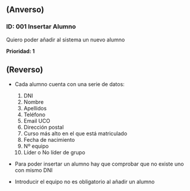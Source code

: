 ## (Anverso)

### **ID:** 001 **Insertar Alumno**

Quiero poder añadir al sistema un nuevo alumno

**Prioridad: 1**

## (Reverso)

* Cada alumno cuenta con una serie de datos:
    1. DNI
    2. Nombre
    3. Apellidos
    4. Teléfono
    5. Email UCO
    6. Dirección postal
    7. Curso más alto en el que está matriculado
    8. Fecha de nacimiento
    9. Nº equipo
    10. Líder o No líder de grupo

* Para poder insertar un alumno hay que comprobar que no existe uno con mismo DNI

* Introducir el equipo no es obligatorio al añadir un alumno
